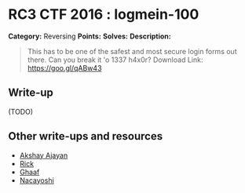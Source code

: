 # RC3 CTF 2016 : logmein-100

**Category:** Reversing
**Points:**
**Solves:**
**Description:**

> This has to be one of the safest and most secure login forms out there. Can you break it 'o 1337 h4x0r? Download Link: <https://goo.gl/qABw43>

## Write-up

(TODO)

## Other write-ups and resources

* [Akshay Ajayan](http://r00tus3r.blogspot.in/2016/11/rc3-ctf-2016-logmein.html)
* [Rick](https://github.com/rickvg/RC3-Fall-CTF-2016-write-ups/tree/master/Write-up-logmein)
* [Ghaaf](https://github.com/Ghaaf/writeup/blob/master/RC3-2016-logmein.py)
* [Nacayoshi](https://nacayoshi00.wordpress.com/2016/11/22/rc3-ctf-2016/)
